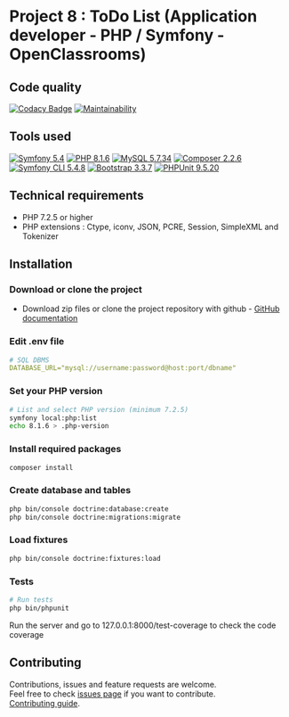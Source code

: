 # Project 8 : ToDo List (Application developer - PHP / Symfony - OpenClassrooms)

## Code quality

[![Codacy Badge](https://app.codacy.com/project/badge/Grade/1d0af95c1dca45d09f73905d62f0fc33)](https://www.codacy.com/gh/ashk74/P8_Todolist/dashboard?utm_source=github.com&amp;utm_medium=referral&amp;utm_content=ashk74/P8_Todolist&amp;utm_campaign=Badge_Grade)
[![Maintainability](https://api.codeclimate.com/v1/badges/7c8e2e8fee86a10883ce/maintainability)](https://codeclimate.com/github/ashk74/P8_Todolist/maintainability)

## Tools used

[![Symfony 5.4](https://img.shields.io/badge/symfony_5.4-%23000000.svg?style=for-the-badge&logo=symfony&logoColor=white)](https://symfony.com/doc/5.4/index.html)
[![PHP 8.1.6](https://img.shields.io/badge/php_8.1.6-%23777BB4.svg?style=for-the-badge&logo=php&logoColor=white)](https://www.php.net/)
[![MySQL 5.7.34](https://img.shields.io/badge/mysql_5.7.34-%234479A1.svg?style=for-the-badge&logo=mysql&logoColor=white)](https://www.mysql.com/)
[![Composer 2.2.6](https://img.shields.io/badge/composer_2.2.6-%23885630.svg?style=for-the-badge&logo=composer&logoColor=white)]([https://www.mysql.com/](https://getcomposer.org/download/))
[![Symfony CLI 5.4.8](https://img.shields.io/badge/cli_5.4.8-%23000000.svg?style=for-the-badge&logo=symfony&logoColor=white)](https://symfony.com/download#step-1-install-symfony-cli)
[![Bootstrap 3.3.7](https://img.shields.io/badge/bootstrap_3.3.7-%237952B3.svg?style=for-the-badge&logo=bootstrap&logoColor=white)](https://getbootstrap.com/docs/3.3/getting-started/)
[![PHPUnit 9.5.20](https://img.shields.io/badge/phpunit_9.5.20-%231890FF.svg?style=for-the-badge&logo=phpunit&logoColor=white)](https://phpunit.de/)

## Technical requirements
  - PHP 7.2.5 or higher
  - PHP extensions : Ctype, iconv, JSON, PCRE, Session, SimpleXML and Tokenizer

## Installation

### Download or clone the project
- Download zip files or clone the project repository with github - [GitHub documentation](https://docs.github.com/en/github/creating-cloning-and-archiving-repositories/cloning-a-repository)

### Edit .env file

```yaml
# SQL DBMS
DATABASE_URL="mysql://username:password@host:port/dbname"
```

### Set your PHP version

```sh
# List and select PHP version (minimum 7.2.5)
symfony local:php:list
echo 8.1.6 > .php-version
```

### Install required packages

```sh
composer install
```

### Create database and tables
```sh
php bin/console doctrine:database:create
php bin/console doctrine:migrations:migrate
```

### Load fixtures
```sh
php bin/console doctrine:fixtures:load
```
### Tests
```sh
# Run tests
php bin/phpunit
```

Run the server and go to 127.0.0.1:8000/test-coverage to check the code coverage

## Contributing

Contributions, issues and feature requests are welcome.<br />
Feel free to check [issues page](https://github.com/ashk74/P8_Todolist/issues) if you want to contribute.<br />
[Contributing guide](./CONTRIBUTING.md).<br />

